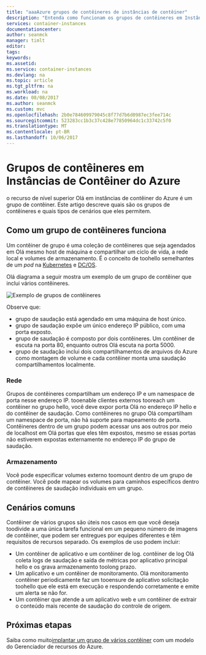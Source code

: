 ```yaml
---
title: "aaaAzure grupos de contêineres de instâncias de contêiner"
description: "Entenda como funcionam os grupos de contêineres em Instâncias de Contêiner do Azure"
services: container-instances
documentationcenter: 
author: seanmck
manager: timlt
editor: 
tags: 
keywords: 
ms.assetid: 
ms.service: container-instances
ms.devlang: na
ms.topic: article
ms.tgt_pltfrm: na
ms.workload: na
ms.date: 08/08/2017
ms.author: seanmck
ms.custom: mvc
ms.openlocfilehash: 2b0e784609979045c8f77d7b6d0987ec3fee714c
ms.sourcegitcommit: 523283cc1b3c37c428e77850964dc1c33742c5f0
ms.translationtype: MT
ms.contentlocale: pt-BR
ms.lasthandoff: 10/06/2017
---
```

# <a name="container-groups-in-azure-container-instances"></a>Grupos de contêineres em Instâncias de Contêiner do Azure

o recurso de nível superior Olá em instâncias de contêiner do Azure é um grupo de contêiner. Este artigo descreve quais são os grupos de contêineres e quais tipos de cenários que eles permitem.

## <a name="how-a-container-group-works"></a>Como um grupo de contêineres funciona

Um contêiner de grupo é uma coleção de contêineres que seja agendados em Olá mesmo host de máquina e compartilhar um ciclo de vida, a rede local e volumes de armazenamento. É o conceito de toohello semelhantes de um *pod* na [Kubernetes](https://kubernetes.io/docs/concepts/workloads/pods/pod/) e [DC/OS](https://dcos.io/docs/1.9/deploying-services/pods/).

Olá diagrama a seguir mostra um exemplo de um grupo de contêiner que inclui vários contêineres.

![Exemplo de grupos de contêineres][container-groups-example]

Observe que:

- grupo de saudação está agendado em uma máquina de host único.
- grupo de saudação expõe um único endereço IP público, com uma porta exposto.
- grupo de saudação é composto por dois contêineres. Um contêiner de escuta na porta 80, enquanto outros Olá escuta na porta 5000.
- grupo de saudação inclui dois compartilhamentos de arquivos do Azure como montagem de volume e cada contêiner monta uma saudação compartilhamentos localmente.

### <a name="networking"></a>Rede

Grupos de contêineres compartilham um endereço IP e um namespace de porta nesse endereço IP. tooenable clientes externos tooreach um contêiner no grupo hello, você deve expor porta Olá no endereço IP hello e do contêiner de saudação. Como contêineres no grupo Olá compartilham um namespace de porta, não há suporte para mapeamento de porta. Contêineres dentro de um grupo podem acessar uns aos outros por meio de localhost em Olá portas que eles têm expostos, mesmo se essas portas não estiverem expostas externamente no endereço IP do grupo de saudação.

### <a name="storage"></a>Armazenamento

Você pode especificar volumes externo toomount dentro de um grupo de contêiner. Você pode mapear os volumes para caminhos específicos dentro de contêineres de saudação individuais em um grupo.

## <a name="common-scenarios"></a>Cenários comuns

Contêiner de vários grupos são úteis nos casos em que você deseja toodivide a uma única tarefa funcional em um pequeno número de imagens de contêiner, que podem ser entregues por equipes diferentes e têm requisitos de recursos separado. Os exemplos de uso podem incluir:

- Um contêiner de aplicativo e um contêiner de log. contêiner de log Olá coleta logs de saudação e saída de métricas por aplicativo principal hello e os grava armazenamento toolong prazo.
- Um aplicativo e um contêiner de monitoramento. Olá monitoramento contêiner periodicamente faz um tooensure de aplicativo solicitação toohello que ele está em execução e respondendo corretamente e emite um alerta se não for.
- Um contêiner que atende a um aplicativo web e um contêiner de extrair o conteúdo mais recente de saudação do controle de origem.

## <a name="next-steps"></a>Próximas etapas

Saiba como muito[implantar um grupo de vários contêiner](container-instances-multi-container-group.md) com um modelo do Gerenciador de recursos do Azure.

<!-- IMAGES -->

[container-groups-example]: ./media/container-instances-container-groups/container-groups-example.png